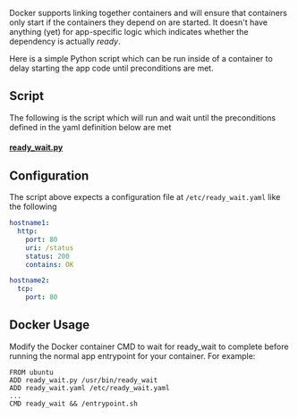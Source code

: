 Docker supports linking together containers and will ensure that containers only start if the containers they depend on are started. It doesn't have
anything (yet) for app-specific logic which indicates whether the dependency is actually *ready*.

Here is a simple Python script which can be run inside of a container to delay starting the app code until preconditions are met.

## Script

The following is the script which will run and wait until the preconditions defined in the yaml definition below are met

#### [ready_wait.py](https://github.com/idlerun/simple-pex/blob/master/ready-wait/ready-wait.py)

## Configuration

The script above expects a configuration file at `/etc/ready_wait.yaml` like the following

```yaml
hostname1:
  http:
    port: 80
    uri: /status
    status: 200
    contains: OK

hostname2:
  tcp:
    port: 80
```

## Docker Usage

Modify the Docker container CMD to wait for ready_wait to complete before running the normal app entrypoint for your container. For example:

```text
FROM ubuntu
ADD ready_wait.py /usr/bin/ready_wait
ADD ready_wait.yaml /etc/ready_wait.yaml
...
CMD ready_wait && /entrypoint.sh
```
